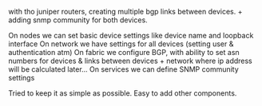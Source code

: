 with tho juniper routers, creating multiple bgp links between devices. + adding snmp community for both devices.

On nodes we can set basic device settings like device name and loopback interface
On network we have settings for all devices (setting user & authentication atm)
On fabric we configure BGP, with ability to set asn numbers for devices & links between devices + network where ip address will be calculated later...
On services we can define SNMP community settings

Tried to keep it as simple as possible. Easy to add other components.

